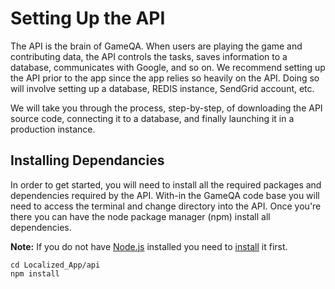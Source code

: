 # Setting Up the API

The API is the brain of GameQA. When users are playing the game and contributing data, the API controls the tasks, saves information to a database, communicates with Google, and so on. We recommend setting up the API prior to the app since the app relies so heavily on the API. Doing so will involve setting up a database, REDIS instance, SendGrid account, etc.

We will take you through the process, step-by-step, of downloading the API source code, connecting it to a database, and finally launching it in a production instance.

## Installing Dependancies

In order to get started, you will need to install all the required packages and dependencies required by the API. With-in the GameQA code base you will need to access the terminal and change directory into the API. Once you're there you can have the node package manager (npm) install all dependencies. 

**Note:** If you do not have [Node.js](https://nodejs.org/) installed you need to [install](https://nodejs.org/en/download) it first.

```
cd Localized_App/api
npm install
```